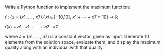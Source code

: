 Write a Python function to implement the maximum function:

𝑓 : {𝑥 = (𝑥1, … , 𝑥7) ⁄ 𝑥𝑖 ∈ [−10,10], 𝑥1 + ⋯ + 𝑥7 ≤ 10} → ℝ

𝑓(𝑥) = 𝑎1 ∙ 𝑥1 + ⋯ + 𝑎7 ∙ 𝑥7

where 𝑎 = (𝑎1, … , 𝑎7) is a constant vector, given as input. Generate 10 elements from the solution space, evaluate
them, and display the maximum quality along with an individual with that quality.